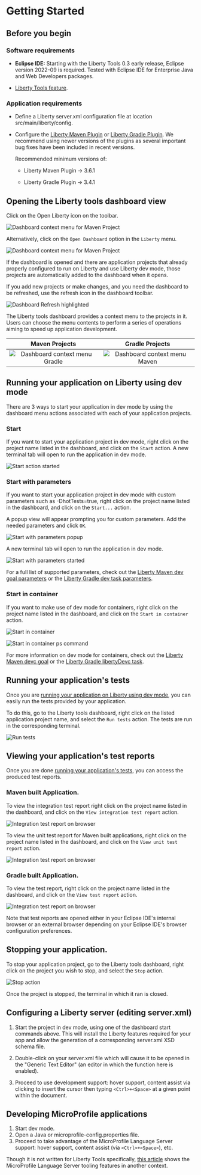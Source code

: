 # Getting Started

## Before you begin

### Software requirements

- **Eclipse IDE:** Starting with the Liberty Tools 0.3 early release, Eclipse version 2022-09 is required. Tested with Eclipse IDE for Enterprise Java and Web Developers packages.

- [Liberty Tools feature](../installation/installation.md).

### Application requirements

- Define a Liberty server.xml configuration file at location src/main/liberty/config.

- Configure the [Liberty Maven Plugin](https://github.com/OpenLiberty/ci.maven#configuration) or [Liberty Gradle Plugin](https://github.com/OpenLiberty/ci.gradle#adding-the-plugin-to-the-build-script). We recommend using newer versions of the plugins as several important bug fixes have been included in recent versions.

  Recommended minimum versions of:

  - Liberty Maven Plugin -> 3.6.1
    
  - Liberty Gradle Plugin -> 3.4.1

## Opening the Liberty tools dashboard view

Click on the Open Liberty icon on the toolbar.

![Dashboard context menu for Maven Project](images/openLibertyIconOnToolbar.png)

Alternatively, click on the `Open Dashboard` option in the `Liberty` menu. 

![Dashboard context menu for Maven Project](images/openLibertyToolMenuDashboardView.png)

If the dashboard is opened and there are application projects that already properly configured to run on Liberty and use Liberty dev mode, those projects are automatically added to the dashboard when it opens.

If you add new projects or make changes, and you need the dashboard to be refreshed, use the refresh icon in the dashboard toolbar.

![Dashboard Refresh highlighted](images/maven-dashboardOpenedRefreshHighlight.png)

The Liberty tools dashboard provides a context menu to the projects in it. Users can choose the menu contents to perform a series of operations aiming to speed up application development.

Maven Projects             | Gradle Projects
:-------------------------:|:-------------------------:
![Dashboard context menu Gradle](images/maven-projectContextMenu.png) | ![Dashboard context menu Maven](images/gradle-projectContextMenu.png)

## Running your application on Liberty using dev mode

There are 3 ways to start your application in dev mode by using the dashboard menu actions associated with each of your application projects.

### Start

If you want to start your application project in dev mode, right click on the project name listed in the dashboard, and click on the `Start` action. A new terminal tab will open to run the application in dev mode.

![Start action started](images/maven-devModeStarted.png)

### Start with parameters

If you want to start your application project in dev mode with custom parameters such as -DhotTests=true, right click on the project name listed in the dashboard, and click on the  `Start...` action. 

A popup view will appear prompting you for custom parameters. Add the needed parameters and click `OK`. 

![Start with parameters popup](images/maven-startWithParmsPopupView.png)

A new terminal tab will open to run the application in dev mode. 

![Start with parameters started](images/maven-devModeITRun.png)

For a full list of supported parameters, check out the [Liberty Maven dev goal parameters](https://github.com/OpenLiberty/ci.maven/blob/main/docs/dev.md#additional-parameters) or the [Liberty Gradle dev task parameters](https://github.com/OpenLiberty/ci.gradle/blob/main/docs/libertyDev.md#command-line-parameters).

### Start in container

If you want to make use of dev mode for containers, right click on the project name listed in the dashboard, and click on the `Start in container` action. 

![Start in container](images/maven-devModeWithContainerStarted.png)

![Start in container ps command](images/maven-devModeWithContainerDockerProcess.png)

For more information on dev mode for containers, check out the [Liberty Maven devc goal](https://github.com/OpenLiberty/ci.maven/blob/main/docs/dev.md#devc-container-mode) or the [Liberty Gradle libertyDevc task](https://github.com/OpenLiberty/ci.gradle/blob/main/docs/libertyDev.md#libertydevc-task-container-mode).

## Running your application's tests

Once you are [running your application on Liberty using dev mode](#running-your-application-on-liberty-using-dev-mode), you can easily run the tests provided by your application. 

To do this, go to the Liberty tools dashboard, right click on the listed application project name, and select the `Run tests` action. The tests are run in the corresponding terminal.

![Run tests](images/maven-devModeITRun.png)

## Viewing your application's test reports

Once you are done [running your application's tests](#running-your-applications-tests), you can access the produced test reports.

### Maven built Application.

To view the integration test report right click on the project name listed in the dashboard, and click on the `View integration test report` action.

![Integration test report on browser](images/maven-devModeITReportShown.png)

To view the unit test report for Maven built applications, right click on the project name listed in the dashboard, and click on the `View unit test report` action.

![Integration test report on browser](images/maven-devModeUTReportShown.png)

### Gradle built Application.

To view the test report, right click on the project name listed in the dashboard, and click on the `View test report` action.

![Integration test report on browser](images/gradle-devModeTestReportShown.png)

Note that test reports are opened either in your Eclipse IDE's internal browser or an external browser depending on your Eclipse IDE's browser configuration preferences.

## Stopping your application.

To stop your application project, go to the Liberty tools dashboard, right click on the project you wish to stop, and select the `Stop` action.

![Stop action](images/maven-devModeStopped.png)

Once the project is stopped, the terminal in which it ran is closed.

## Configuring a Liberty server (editing server.xml)

1. Start the project in dev mode, using one of the dashboard start commands above.  This will install the Liberty features required for your app and allow the generation of a corresponding server.xml XSD schema file.

2. Double-click on your server.xml file which will cause it to be opened in the "Generic Text Editor" (an editor in which the function here is enabled).

3. Proceed to use development support:  hover support, content assist via clicking to insert the cursor then typing `<Ctrl>+<Space>` at a given point within the document.

## Developing MicroProfile applications

1. Start dev mode.
2. Open a Java or microprofile-config.properties file.
3. Proceed to take advantage of the MicroProfile Language Server support: hover support, content assist (via `<Ctrl>+<Space>`), etc.

Though it is not written for Liberty Tools specifically, [this article](
https://microprofile.io/2020/09/25/announcement-language-server-for-microprofile-and-the-tools-for-microprofile-vs-code-extension/) shows the MicroProfile Language Server tooling features in another context.


